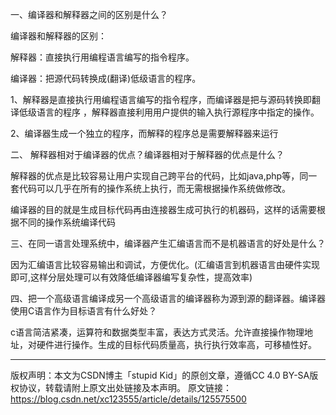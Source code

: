 一、编译器和解释器之间的区别是什么？

编译器和解释器的区别：

解释器：直接执行用编程语言编写的指令程序。

编译器：把源代码转换成(翻译)低级语言的程序。

1、解释器是直接执行用编程语言编写的指令程序，而编译器是把与源码转换即翻译低级语言的程序 ，解释器直接利用用户提供的输入执行源程序中指定的操作。

2、编译器生成一个独立的程序，而解释的程序总是需要解释器来运行





二、 解释器相对于编译器的优点？编译器相对于解释器的优点是什么？

​	解释器的优点是比较容易让用户实现自己跨平台的代码，比如java,php等，同一套代码可以几乎在所有的操作系统上执行，而无需根据操作系统做修改。

编译器的目的就是生成目标代码再由连接器生成可执行的机器码，这样的话需要根据不同的操作系统编译代码

  



三、在同一语言处理系统中，编译器产生汇编语言而不是机器语言的好处是什么？

​	因为汇编语言比较容易输出和调试，方便优化。(汇编语言到机器语言由硬件实现即可,这样分层处理可以有效降低编译器编写复杂性，提高效率)





四、把一个高级语言编译成另一个高级语言的编译器称为源到源的翻译器。编译器使用C语言作为目标语言有什么好处？

​	c语言简洁紧凑，运算符和数据类型丰富，表达方式灵活。允许直接操作物理地址，对硬件进行操作。生成的目标代码质量高，执行执行效率高，可移植性好。

------------------------------------------------
版权声明：本文为CSDN博主「stupid  Kid」的原创文章，遵循CC 4.0 BY-SA版权协议，转载请附上原文出处链接及本声明。
原文链接：https://blog.csdn.net/xc123555/article/details/125575500